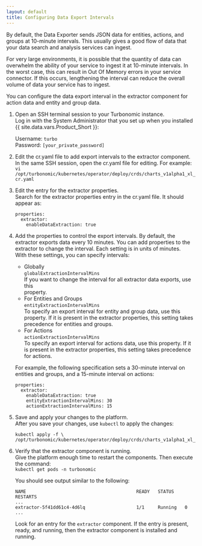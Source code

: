 ```yaml
---
layout: default
title: Configuring Data Export Intervals
---
```


By default, the Data Exporter sends JSON data for entities, actions, and groups at 10-minute intervals. 
This usually gives a good flow of data that your data search and analysis services can ingest.

For very large environments, it is possible that the quantity of data can overwhelm the ability of your 
service to ingest it at 10-minute intervals. In the worst case, this can result in Out Of Memory 
errors in your service connector. If this occurs, lengthening the interval can reduce the overall 
volume of data your service has to ingest.

You can configure the data export interval in the extractor component for action data and entity and group 
data.  


1. Open an SSH terminal session to your Turbonomic instance.  
   Log in with the System Administrator that you set up when you installed {{ site.data.vars.Product_Short }}:

    Username: `turbo`  
    Password: `[your_private_password]`

2. Edit the cr.yaml file to add export intervals to the extractor component.  
   In the same SSH session, open the cr.yaml file for editing. For example:  
   `vi /opt/turbonomic/kubernetes/operator/deploy/crds/charts_v1alpha1_xl_cr.yaml`
   
3. Edit the entry for the extractor properties.  
   Search for the extractor properties entry in the cr.yaml file. It should appear as:  
    ```
    properties:
      extractor:
        enableDataExtraction: true
    ```    
4. Add the properties to control the export intervals.
   By default, the extractor exports data every 10 minutes.  You can add properties to the 
   extractor to change the interval. Each setting is in units of minutes.  
   With these settings, you can specify intervals:
   - Globally  
     `globalExtractionIntervalMins`  
     If you want to change the interval for all extractor data exports, use this  
     property. 
   - For Entities and Groups  
     `entityExtractionIntervalMins`  
     To specify an export interval for entity and group data, use this property. If it is present in 
     the extractor properties, this setting takes precedence for entities and groups. 
   - For Actions   
     `actionExtractionIntervalMins`  
     To specify an export interval for actions data, use this property. If it is present in 
     the extractor properties, this setting takes precedence for actions. 
     
   For example, the following specification sets a 30-minute interval on entities and groups, and 
   a 15-minute interval on actions:    
   
    ```
    properties:
      extractor:
        enableDataExtraction: true
        entityExtractionIntervalMins: 30
        actionExtractionIntervalMins: 15
    ```    
   
4. Save and apply your changes to the platform.  
   After you save your changes, use `kubectl` to apply the changes:  
   ```
   kubectl apply -f \
   /opt/turbonomic/kubernetes/operator/deploy/crds/charts_v1alpha1_xl_cr.yaml  
   ```
5. Verify that the extractor component is running.  
   Give the platform enough time to restart the components. Then execute the command:  
   `kubectl get pods -n turbonomic`  
   
   You should see output similar to the following:  
   ```
   NAME                                         READY   STATUS    RESTARTS 
   ...
   extractor-5f41dd61c4-4d6lq                   1/1     Running   0   
   ...
   ```  
   Look for an entry for the `extractor` component. If the entry is present, ready, and running, then the 
   extractor component is installed and running.
   



